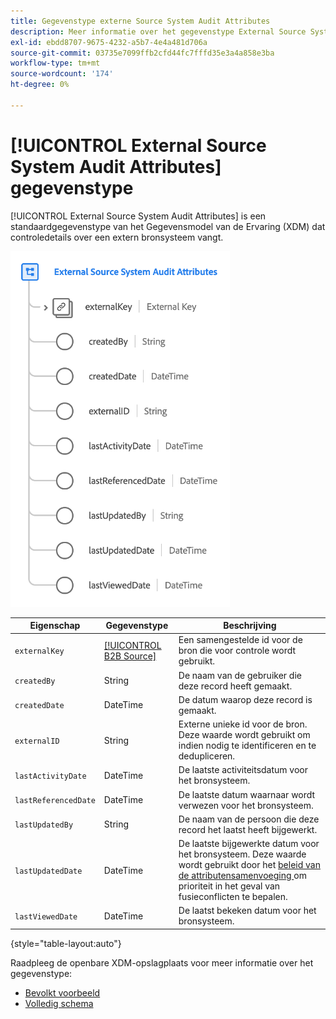 ```yaml
---
title: Gegevenstype externe Source System Audit Attributes
description: Meer informatie over het gegevenstype External Source System Audit Attributes Experience Data Model (XDM).
exl-id: ebdd8707-9675-4232-a5b7-4e4a481d706a
source-git-commit: 03735e7099ffb2cfd44fc7fffd35e3a4a858e3ba
workflow-type: tm+mt
source-wordcount: '174'
ht-degree: 0%

---
```


# [!UICONTROL External Source System Audit Attributes] gegevenstype

[!UICONTROL External Source System Audit Attributes] is een standaardgegevenstype van het Gegevensmodel van de Ervaring (XDM) dat controledetails over een extern bronsysteem vangt.

![](../images/data-types/external-source-system-audit-attributes.png)

| Eigenschap | Gegevenstype | Beschrijving |
| --- | --- | --- |
| `externalKey` | [[!UICONTROL B2B Source]](./b2b-source.md) | Een samengestelde id voor de bron die voor controle wordt gebruikt. |
| `createdBy` | String | De naam van de gebruiker die deze record heeft gemaakt. |
| `createdDate` | DateTime | De datum waarop deze record is gemaakt. |
| `externalID` | String | Externe unieke id voor de bron. Deze waarde wordt gebruikt om indien nodig te identificeren en te dedupliceren. |
| `lastActivityDate` | DateTime | De laatste activiteitsdatum voor het bronsysteem. |
| `lastReferencedDate` | DateTime | De laatste datum waarnaar wordt verwezen voor het bronsysteem. |
| `lastUpdatedBy` | String | De naam van de persoon die deze record het laatst heeft bijgewerkt. |
| `lastUpdatedDate` | DateTime | De laatste bijgewerkte datum voor het bronsysteem. Deze waarde wordt gebruikt door het [ beleid van de attributensamenvoeging ](../../profile/api/merge-policies.md#attribute-merge) om prioriteit in het geval van fusieconflicten te bepalen. |
| `lastViewedDate` | DateTime | De laatst bekeken datum voor het bronsysteem. |

{style="table-layout:auto"}

Raadpleeg de openbare XDM-opslagplaats voor meer informatie over het gegevenstype:

* [ Bevolkt voorbeeld ](https://github.com/adobe/xdm/blob/master/components/datatypes/auditing/external-source-system-audit.example.1.json)
* [ Volledig schema ](https://github.com/adobe/xdm/blob/master/components/datatypes/auditing/external-source-system-audit.schema.json)

